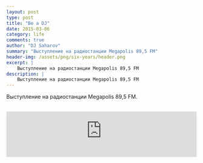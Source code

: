 ```yaml
---
layout: post
type: post
title: "Be a DJ"
date: 2015-03-06
category: life
comments: true
author: "DJ Saharov"
summary: "Выступление на радиостанции Megapolis 89,5 FM"
header-img: /assets/png/six-years/header.png
excerpt: |
    Выступление на радиостанции Megapolis 89,5 FM
description: |
    Выступление на радиостанции Megapolis 89,5 FM
---
```


<p><span class="firstcharacter">В</span>ыступление на радиостанции Megapolis 89,5 FM.</p>
<br>

<iframe width="100%" height="120" src="https://player-widget.mixcloud.com/widget/iframe/?hide_cover=1&feed=%2Fdjsaharovofficial%2Fbe-a-dj-mixed-by-dj-saharov%2F" frameborder="0" allow="encrypted-media; fullscreen; autoplay; idle-detection; speaker-selection; web-share;" ></iframe>